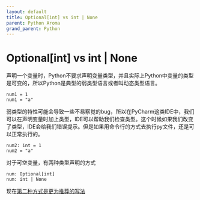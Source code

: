 ```yaml
---
layout: default
title: Optional[int] vs int | None
parent: Python Aroma
grand_parent: Python
---
```


# Optional[int] vs int | None

声明一个变量时，Python不要求声明变量类型，并且实际上Python中变量的类型是可变的，所以Python是典型的弱类型语言或者叫动态类型语言。

```Python3
num1 = 1
num1 = "a"
```

弱类型的特性可能会导致一些不易察觉的bug，所以在PyCharm这类IDE中，我们可以在声明变量时加上类型，IDE可以帮助我们检查类型。这个时候如果我们改变了类型，IDE会给我们错误提示。但是如果用命令行的方式去执行py文件，还是可以正常执行的。

```Python3
num2: int = 1
num2 = "a"
```

对于可空变量，有两种类型声明的方式

```Python3
num: Optional[int]
num: int | None
```
现在[第二种方式是更为推荐的写法](https://stackoverflow.com/questions/69440494/python-3-10-optionaltype-or-type-none)